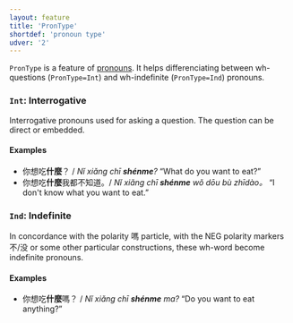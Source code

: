 ```yaml
---
layout: feature
title: 'PronType'
shortdef: 'pronoun type'
udver: '2'
---
```


`PronType` is a feature of [pronouns](PRON). It helps differenciating between wh-questions (`PronType=Int`) and wh-indefinite (`PronType=Ind`) pronouns.

### <a name="Int">`Int`</a>: Interrogative

Interrogative pronouns used for asking a question. The question can be direct or embedded.

#### Examples

* 你想吃<b>什麼</b>？ / _Nǐ xiǎng chī <b>shénme</b>?_ “What do you want to eat?”
* 你想吃<b>什麼</b>我都不知道。/ _Nǐ xiǎng chī <b>shénme</b> wǒ dōu bù zhīdào。_ “I don't know what you want to eat.”

### <a name="Ind">`Ind`</a>: Indefinite

In concordance with the polarity 嗎 particle, with the NEG polarity markers 不/没 or some other particular constructions, these wh-word become indefinite pronouns.

#### Examples

* 你想吃<b>什麼</b>嗎？ / _Nǐ xiǎng chī <b>shénme</b> ma?_ “Do you want to eat anything?”


<!-- Interlanguage links updated Po 6. listopadu 2023, 21:42:04 CET -->
